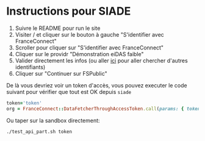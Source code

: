 # Instructions pour SIADE

1. Suivre le README pour run le site
2. Visiter / et cliquer sur le bouton à gauche "S'identifier avec FranceConnect"
3. Scroller pour cliquer sur "S'identifier avec FranceConnect"
4. Cliquer sur le providr "Démonstration eiDAS faible"
5. Valider directement les infos (ou aller [ici](https://github.com/france-connect/identity-provider-example/blob/master/database.csv) pour aller chercher d'autres identifiants)
6. Cliquer sur "Continuer sur FSPublic"

De là vous devriez voir un token d'accès, vous pouvez executer le code suivant
pour vérifier que tout est OK depuis `siade`

```ruby
token='token'
org = FranceConnect::DataFetcherThroughAccessToken.call(params: { token: token })
```

Ou taper sur la sandbox directement:

```sh
./test_api_part.sh token
```
